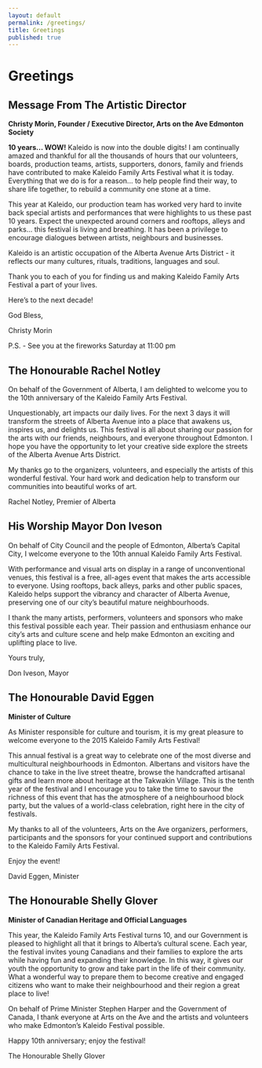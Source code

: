 ```yaml
---
layout: default
permalink: /greetings/
title: Greetings
published: true
---
```






# Greetings


## Message From The Artistic Director

**Christy Morin, Founder / Executive Director, Arts on the Ave Edmonton Society**

**10 years... WOW!** Kaleido is now into the double digits! I am continually amazed and thankful for all the thousands of hours that our volunteers, boards, production teams, artists, supporters, donors, family and friends 
have contributed to make Kaleido Family Arts Festival what it is today. Everything that we do is for a reason... to help people find their way, to share life together, to rebuild a community one stone at a time. 

This year at Kaleido, our production team has worked very hard to invite back special artists and performances that were highlights to us these past 10 years. Expect the unexpected around corners and rooftops, alleys and parks... this festival is living and breathing. It has been a privilege to encourage dialogues between artists, neighbours and businesses.

Kaleido is an artistic occupation of the Alberta Avenue Arts District - it reflects our many cultures, rituals, traditions, languages and soul. 

Thank you to each of you for finding us and making Kaleido Family Arts Festival a part of 
your lives.

Here’s to the next decade!

God Bless,

Christy Morin

P.S. - See you at the fireworks Saturday at 11:00 pm



## The Honourable Rachel Notley

On behalf of the Government of Alberta, I am delighted to welcome you to  the 10th anniversary of the Kaleido Family Arts Festival.

Unquestionably, art impacts our daily lives. For the next 3 days it will transform the streets of Alberta Avenue into a place that awakens us, inspires  us, and delights us. This festival is all about sharing our passion for the arts with our friends, neighbours, and everyone throughout Edmonton. I hope you have the opportunity to let your creative side explore the streets of the Alberta Avenue Arts District. 

My thanks go to the organizers, volunteers, and especially the artists of this wonderful festival. Your hard work and dedication help to transform our communities into beautiful works of art. 

Rachel Notley, Premier of Alberta

## His Worship Mayor Don Iveson

On behalf of City Council and the people of Edmonton, Alberta’s Capital City, I welcome everyone to the 10th annual Kaleido Family Arts Festival.

With performance and visual arts on display in a range of unconventional venues, this festival is a free, all-ages event that makes the arts accessible to everyone. Using rooftops, back alleys, parks and other public spaces, Kaleido helps support the vibrancy and character of Alberta Avenue, preserving one of our city’s beautiful mature neighbourhoods.

I thank the many artists, performers, volunteers and sponsors who make this festival possible each year. Their passion and enthusiasm enhance our city’s arts and culture scene and help make Edmonton an exciting and uplifting place to live.

Yours truly,

Don Iveson, Mayor


## The Honourable David Eggen

**Minister of Culture**

As Minister responsible for culture and tourism, it is my great pleasure to welcome everyone to the 2015 Kaleido Family Arts Festival!

This annual festival is a great way to celebrate one of the most diverse and multicultural neighbourhoods in Edmonton. Albertans and visitors have the chance to take in the live street theatre, browse the handcrafted artisanal gifts and learn more about  heritage at the Takwakin Village. This is the tenth year of the festival and I encourage you to take the time to savour the richness of this event that has the atmosphere of a neighbourhood block party, but the values of a world-class celebration, right here in the city of festivals. 

My thanks to all of the volunteers, Arts on the Ave organizers, performers, participants and the sponsors for your continued support and contributions to the Kaleido Family Arts Festival. 

Enjoy the event!

David Eggen, Minister

## The Honourable Shelly Glover

**Minister of Canadian Heritage and Official Languages**

This year, the Kaleido Family Arts Festival turns 10, and our Government is pleased to highlight all that it brings to Alberta’s cultural scene. Each year, the festival invites young Canadians and their families to explore the arts while having fun and expanding their knowledge. In this way, it gives our youth the opportunity to grow and take part in the life of their community. What a wonderful way to prepare them to become creative and engaged citizens who want to make their neighbourhood and their region a great place to live!

On behalf of Prime Minister Stephen Harper and the Government of Canada, I thank everyone at Arts on the Ave and the artists and volunteers who make Edmonton’s Kaleido Festival possible. 

Happy 10th anniversary; enjoy the festival!

The Honourable Shelly Glover
